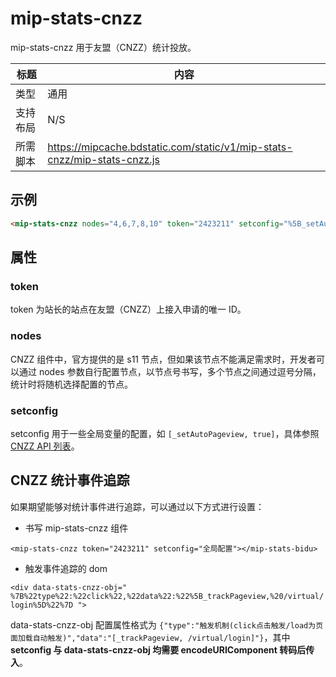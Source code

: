 # mip-stats-cnzz

mip-stats-cnzz 用于友盟（CNZZ）统计投放。

标题|内容
----|----
类型|通用
支持布局|N/S
所需脚本|https://mipcache.bdstatic.com/static/v1/mip-stats-cnzz/mip-stats-cnzz.js

## 示例

```html
<mip-stats-cnzz nodes="4,6,7,8,10" token="2423211" setconfig="%5B_setAutoPageview%2C%20true%5D"></mip-stats-cnzz>
```

## 属性

### token

token 为站长的站点在友盟（CNZZ）上接入申请的唯一 ID。

### nodes

CNZZ 组件中，官方提供的是 s11 节点，但如果该节点不能满足需求时，开发者可以通过 nodes 参数自行配置节点，以节点号书写，多个节点之间通过逗号分隔，统计时将随机选择配置的节点。

### setconfig

setconfig 用于一些全局变量的配置，如 `[_setAutoPageview, true]`，具体参照 [CNZZ API 列表](http://open.cnzz.com/a/api/apilist/)。

## CNZZ 统计事件追踪

如果期望能够对统计事件进行追踪，可以通过以下方式进行设置：

- 书写 mip-stats-cnzz 组件

`<mip-stats-cnzz token="2423211" setconfig="全局配置"></mip-stats-bidu>`

- 触发事件追踪的 dom

`<div data-stats-cnzz-obj=" %7B%22type%22:%22click%22,%22data%22:%22%5B_trackPageview,%20/virtual/login%5D%22%7D ">`

data-stats-cnzz-obj 配置属性格式为 `{"type":"触发机制(click点击触发/load为页面加载自动触发)","data":"[_trackPageview, /virtual/login]"}`，其中 **setconfig 与 data-stats-cnzz-obj 均需要 encodeURIComponent 转码后传入**。

